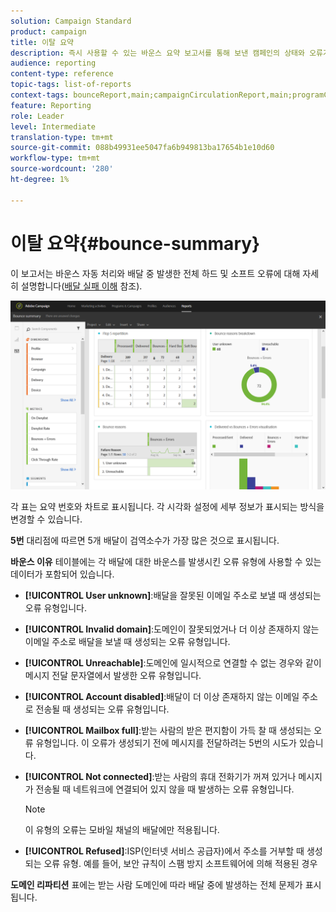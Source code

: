 ```yaml
---
solution: Campaign Standard
product: campaign
title: 이탈 요약
description: 즉시 사용할 수 있는 바운스 요약 보고서를 통해 보낸 캠페인의 상태와 오류가 발생했을 수 있는 경우에 대해 알아보십시오.
audience: reporting
content-type: reference
topic-tags: list-of-reports
context-tags: bounceReport,main;campaignCirculationReport,main;programCirculationReport,main
feature: Reporting
role: Leader
level: Intermediate
translation-type: tm+mt
source-git-commit: 088b49931ee5047fa6b949813ba17654b1e10d60
workflow-type: tm+mt
source-wordcount: '280'
ht-degree: 1%

---
```



# 이탈 요약{#bounce-summary}

이 보고서는 바운스 자동 처리와 배달 중 발생한 전체 하드 및 소프트 오류에 대해 자세히 설명합니다([배달 실패 이해](../../sending/using/understanding-delivery-failures.md) 참조).

![](assets/campaign_reports_bounces.png)

각 표는 요약 번호와 차트로 표시됩니다. 각 시각화 설정에 세부 정보가 표시되는 방식을 변경할 수 있습니다.

**5번** 대리점에 따르면 5개 배달이 검역소수가 가장 많은 것으로 표시됩니다.

**바운스 이유** 테이블에는 각 배달에 대한 바운스를 발생시킨 오류 유형에 사용할 수 있는 데이터가 포함되어 있습니다.

* **[!UICONTROL User unknown]**:배달을 잘못된 이메일 주소로 보낼 때 생성되는 오류 유형입니다.
* **[!UICONTROL Invalid domain]**:도메인이 잘못되었거나 더 이상 존재하지 않는 이메일 주소로 배달을 보낼 때 생성되는 오류 유형입니다.
* **[!UICONTROL Unreachable]**:도메인에 일시적으로 연결할 수 없는 경우와 같이 메시지 전달 문자열에서 발생한 오류 유형입니다.
* **[!UICONTROL Account disabled]**:배달이 더 이상 존재하지 않는 이메일 주소로 전송될 때 생성되는 오류 유형입니다.
* **[!UICONTROL Mailbox full]**:받는 사람의 받은 편지함이 가득 찰 때 생성되는 오류 유형입니다. 이 오류가 생성되기 전에 메시지를 전달하려는 5번의 시도가 있습니다.
* **[!UICONTROL Not connected]**:받는 사람의 휴대 전화기가 꺼져 있거나 메시지가 전송될 때 네트워크에 연결되어 있지 않을 때 발생하는 오류 유형입니다.

   >[!NOTE]
   >
   >이 유형의 오류는 모바일 채널의 배달에만 적용됩니다.

* **[!UICONTROL Refused]**:ISP(인터넷 서비스 공급자)에서 주소를 거부할 때 생성되는 오류 유형. 예를 들어, 보안 규칙이 스팸 방지 소프트웨어에 의해 적용된 경우

**도메인 리파티션** 표에는 받는 사람 도메인에 따라 배달 중에 발생하는 전체 문제가 표시됩니다.
